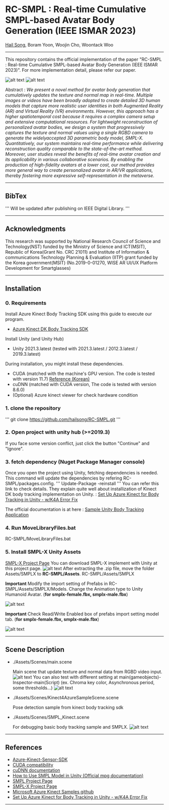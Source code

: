 

# RC-SMPL : Real-time Cumulative SMPL-based Avatar Body Generation (IEEE ISMAR 2023)
[Hail Song](https://www.linkedin.com/in/hailsong/), Boram Yoon, Woojin Cho, Woontack Woo

-----

This repository contains the official implementation of the paper "RC-SMPL : Real-time Cumulative SMPL-based Avatar Body Generation (IEEE ISMAR 2023)". For more implementation detail, please refer our paper.

![alt text](./Images/teaser_6.png)
![alt text](./Images/figure2_4.png)


Abstract : *We present a novel method for avatar body generation that cumulatively updates the texture and normal map in real-time. Multiple images or videos have been broadly adopted to create detailed 3D human models that capture more realistic user identities in both Augmented Reality (AR) and Virtual Reality (VR) environments.
However, this approach has a higher spatiotemporal cost because it requires a complex camera setup and extensive computational resources. For lightweight reconstruction of personalized avatar bodies, we design a system that progressively captures the texture and normal values using a single RGBD camera to generate the widelyaccepted 3D parametric body model, SMPL-X. Quantitatively, our system maintains real-time performance while delivering reconstruction quality comparable to the state-of-the-art method. Moreover, user studies reveal the benefits of real-time avatar creation and its applicability in various collaborative scenarios. By enabling the production of high-fidelity avatars at a lower cost, our method provides more general way to create personalized avatar in AR/VR applications, thereby fostering more expressive self-representation in the metaverse.*

-----

## BibTex
'''
Will be updated after publishing on IEEE Digital Library.
'''

-----

## Acknowledgments
This research was supported by National Research Council of Science and Technology(NST) funded by the Ministry of Science and ICT(MSIT), Republic of Korea(Grant No. CRC 21011) and Institute of Information & communications Technology Planning & Evaluation (IITP) grant funded by the Korea government(MSIT) (No.2019-0-01270, WISE AR UI/UX Platform Development for Smartglasses)

-----

## Installation

### 0. Requirements

Install Azure Kinect Body Tracking SDK using this guide to execute our program. 
- [Azure Kinect DK Body Tracking SDK](https://learn.microsoft.com/en-us/azure/kinect-dk/body-sdk-download#windows-download-links)
  
Install Unity (and Unity Hub)
- Unity 2021.3.latest (tested with 2021.3.latest / 2012.3.latest / 2019.3.latest)

During installation, you might install these dependencies.
- CUDA (matched with the machine's GPU version. The code is tested with version 11.7)
[Reference (Korean)](https://afsdzvcx123.tistory.com/entry/%EC%9D%B8%EA%B3%B5%EC%A7%80%EB%8A%A5-Windows%EC%9C%88%EB%8F%84%EC%9A%B0-CUDA-cuDNN-%EC%84%A4%EC%B9%98%EB%B0%A9%EB%B2%95)
- cuDNN (matched with CUDA version, The code is tested with version 8.6.0)
- (Optional) Azure kinect viewer for check hardware condition

### 1. clone the repository
'''
git clone https://github.com/hailsong/RC-SMPL.git
'''

### 2. Open project with unity hub (>=2019.3)
If you face some version conflict, just click the button "Continue" and "Ignore".

### 3. fetch dependency (Nuget Package Manager console)
Once you open the project using Unity, fetching dependencies is needed. This command will update the dependencies by refering RC-SMPL/packages.config.
'''
Update-Package -reinstall
'''
You can refer this link to check details. They explain quite well about installization of Kinect DK body tracking implementation on Unity. : [Set Up Azure Kinect for Body Tracking in Unity - w/K4A Error Fix](https://www.youtube.com/watch?v=PGsxP6Yoq9I)

The official documentation is at here : [Sample Unity Body Tracking Application](https://github.com/microsoft/Azure-Kinect-Samples/blob/master/body-tracking-samples/sample_unity_bodytracking/README.md)

### 4. Run MoveLibraryFiles.bat
RC-SMPL/MoveLibraryFiles.bat

### 5. Install SMPL-X Unity Assets
[SMPL-X Project Page](https://smpl-x.is.tue.mpg.de/)
You can download SMPL-X implement with Unity at this project page.
![alt text](./Images/SMPLX1.png)
After extracting the .zip file, move the folder Assets/SMPLX to **RC-SMPL/Assets**.
RC-SMPL/Assets/SMPLX

**Important** Modify the import setting of Prefabs in RC-SMPL/Assets/SMPLX/Models. Change the Animation type to Unity Humanoid Avatar. (**for smplx-female.fbx, smplx-male.fbx**)

![alt text](./Images/SMPLX2.png)

**Important** Check Read/Write Enabled box of prefabs import setting model tab. (**for smplx-female.fbx, smplx-male.fbx**)

![alt text](./Images/SMPLX3.png)


-------

## Scene Description

- ./Assets/Scenes/main.scene
  
  Main scene that update texture and normal data from RGBD video input.
    ![alt text](./Images/demo2.png)
  You can also test with different setting at main(gameobjects)-Inspector-main(Script) (ex. Chroma key color, Asynchronous period, some thresholds...)
    ![alt text](./Images/settings.png)

- ./Assets/Scenes/Kinect4AzureSampleScene.scene
  
  Pose detection sample from kinect body tracking sdk

- ./Assets/Scenes/SMPL_Kinect.scene
  
  For debugging basic body tracking sample and SMPLX.
  ![alt text](./Images/demo3.png)




-------

## References
- [Azure-Kinect-Sensor-SDK](https://github.com/microsoft/Azure-Kinect-Sensor-SDK/blob/develop/docs/usage.md)
- [CUDA compatibility](https://docs.nvidia.com/deploy/cuda-compatibility/index.html)
- [cuDNN documentation](https://docs.nvidia.com/deeplearning/cudnn/install-guide/index.html#install-windows)
- [How to Use SMPL Model in Unity (Official mpg documentation)](https://files.is.tue.mpg.de/nmahmood/smpl_website/How-to_SMPLinUnity.pdf)
- [SMPL Project Page](https://smpl.is.tue.mpg.de/)
- [SMPL-X Project Page](https://smpl-x.is.tue.mpg.de/)
- [Microsoft Azure Kinect Samples github](https://github.com/microsoft/Azure-Kinect-Samples)
- [Set Up Azure Kinect for Body Tracking in Unity - w/K4A Error Fix](https://www.youtube.com/watch?v=PGsxP6Yoq9I)

---------------

